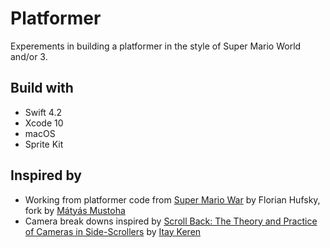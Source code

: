 # Platformer

Experements in building a platformer in the style of Super Mario World and/or 3.

## Build with

- Swift 4.2
- Xcode 10
- macOS
- Sprite Kit

## Inspired by

- Working from platformer code from [Super Mario War](https://github.com/mmatyas/supermariowar) by Florian Hufsky, fork by [Mátyás Mustoha](http://mmatyas.github.io/)
- Camera break downs inspired by [Scroll Back: The Theory and Practice of Cameras in Side-Scrollers](http://www.gamasutra.com/blogs/ItayKeren/20150511/243083/Scroll_Back_The_Theory_and_Practice_of_Cameras_in_SideScrollers.php)
by [Itay Keren](https://twitter.com/itayke) 


 
